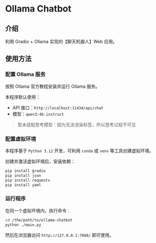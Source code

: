# Ollama Chatbot

## 介绍

利用 Gradio + Ollama 实现的【聊天机器人】Web 应用。

## 使用方法

### 配置 Ollama 服务

按照 Ollama 官方教程安装并运行 Ollama 服务。

本程序默认使用：
- API 接口：`http://localhost:11434/api/chat`
- 模型：`qwen3:4b-instruct`

> 暂未适配思考模型：因为无法渲染<think>标签，所以思考过程不可见

### 配置虚拟环境

本程序基于 `Python 3.12` 开发，可利用 `conda` 或 `venv` 等工具创建虚拟环境。

创建并激活虚拟环境后，安装依赖：

```bash
pip install gradio
pip install json
pip install requests
pip install yaml
```

### 运行程序

在同一个虚拟环境内，执行命令：

```bash
cd /the/path/to/ollama-chatbot
python ./main.py
```

然后在浏览器访问 `http://127.0.0.1:7860/` 即可使用。